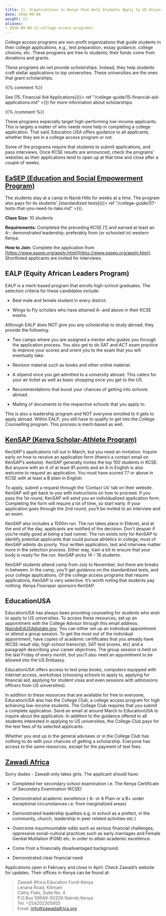 ```yaml
---
title: 11. Organizations in Kenya that Help Students Apply to US Universities
date: 2016-09-08
weight: 11
aliases:
- 2016-09-08-11-college-access-programs/
---
```


College access programs are non-profit organizations that guide students
in their college applications, e.g., test preparation, essay guidance,
college choices, etc. These programs are free to students; their funds
come from donations and grants.

*These programs do not provide scholarships.* Instead, they help
students craft stellar applications to top universities. These
universities are the ones that grant scholarships.

{{% comment %}}

See [15. Financial Aid Applications]({{< ref
"/college-guide/15-financial-aid-applications.md" >}}) for more
information about scholarships.

{{% /comment %}}

These programs especially target high-performing low-income applicants.
This is largely a matter of who needs more help in completing a college
application. That said, Education USA offers guidance to all applicants,
whether they are in a college access program or not.

Some of the programs require that students to submit applications, and
pass interviews. Once KCSE results are announced, check the programs'
websites as their applications tend to open up at that time and close
after a couple of weeks.

## [EaSEP (Education and Social Empowerment Program)](http://www.easep.org/)

The students stay at a camp in Nandi Hills for weeks at a time. The
program also pays for its students' [standardized tests]({{< ref
"/college-guide/07-tests-that-you-need-to-take.md" >}}).

**Class Size:** 10 students

**Requirements:** Completed the preceding KCSE [1] and earned at least
an A-; demonstrated leadership; preferably from (or schooled in) western
Kenya.

**How to Join:** Complete the application from
[https://www.easep.org/apply.html](https://www.easep.org/apply.html).
Shortlisted applicants are invited for interviews.

## EALP (Equity African Leaders Program)

EALP is a merit-based program that enrolls high-school graduates. The
selection criteria for these candidates include:

* Best male and female student in every district.

* Wings to Fly scholars who have attained A- and above in their KCSE
  exams.

Although EALP does NOT give you any scholarship to study abroad, they
provide the following:

* Two camps where you are assigned a mentor who guides you through the
  application process. You also get to do SAT and ACT exam practice to
  improve your scores and orient you to the exam that you will
  eventually take.

* Revision material such as books and other online material.

* A stipend once you get admitted to a university abroad. This caters
  for your air ticket as well as basic shopping once you get to the US.

* Recommendations that boost your chances of getting into schools
  abroad.

* Mailing of documents to the respective schools that you apply to.

This is also a leadership program and NOT everyone enrolled to it gets
to apply abroad. Within EALP, you still have to qualify to get into the
College Counselling program. This process is merit-based as well.

## [KenSAP (Kenya Scholar-Athlete Program)](http://kensap.org/)

KenSAP's applications roll out in March, but you need an invitation.
Inquire early on how to receive an application form (there’s a contact
email on KenSAP’s website). KenSAP generally invites the top 100
students in KCSE. But anyone with an A of at least 81 points and an A in
English is also welcome to request an application. You must have scored
77 or above in KCSE with at least a B plain in English.

To apply, submit a request through the ‘Contact Us’ tab on their
website. KenSAP will get back to you with instructions on how to
proceed. If you pass the 1st round, KenSAP will send you an
individualized application form. Completing the form will require a lot
of time, so start early. If your application goes through the 2nd round,
you’ll be invited to an interview and an exam.

KenSAP also includes a 1500m run. The run takes place in Eldoret, and at
the end of the day, applicants are notified of the decision. Don’t
despair if you’re really good at being a bad runner. The run exists only
for KenSAP to identify potential applicants that could pursue athletics
in college; most of KenSAP admits do poorly. Your written application,
test and interview matter more in the selection process. Either way,
train a bit to ensure that your body is ready for the run. KenSAP picks
14 – 16 students.

KenSAP students attend camp from July to November, but there are breaks
in between. In the camp, you’ll get guidance on the standardized tests,
and your college applications. Of the college access programs that
require applications, KenSAP is very selective. It’s worth noting that
students pay nothing. Kenya Fluorspar sponsors KenSAP.

## EducationUSA

EducationUSA has always been providing counseling for students who wish
to apply to US universities. To access these resources, set up an
appointment with the College Advisor through this email address:
NairobiEdUSA@state.gov. You can either set up an individual appointment
or attend a group session. To get the most out of the individual
appointment, have copies of academic certificates that you already have
(KCSE result slip, high school transcript, SAT test scores, etc) and a
paragraph describing your career objectives. The group session is held
on the last Friday of every month, but you’ll also need an appointment
to be allowed into the US Embassy.

EducationUSA offers access to test prep books, computers equipped with
internet access, workshops (choosing schools to apply to, applying for
financial aid, applying for student visas and even sessions with
admissions officers from US universities).

In addition to these resources that are available for free to everyone,
EducationUSA also has the College Club, a college access program for
high achieving low-income students. The College Club requires that you
submit a complete application. Send an email at around March to
EducationUSA to inquire about the application. In addition to the
guidance offered to all students interested in applying to US
universities, the College Club pays for the test fees of its selected
applicants.

Whether you end up in the general advisees or in the College Club has
nothing to do with your chances of getting a scholarship. Everyone has
access to the same resources, except for the payment of test fees.

## [Zawadi Africa](http://www.zawadiafrica.org/)

Sorry dudes - Zawadi only takes girls. The applicant should have:

* Completed her secondary school examination i.e. The Kenya Certificate
  of Secondary Examination (KCSE)

* Demonstrated academic excellence ( A- or A Plain or a B+ under
  exceptional circumstances i.e. from marginalized areas)

* Demonstrated leadership qualities e.g. in school as a prefect, in the
  community, church, leadership in peer related activities etc.)

* Overcome insurmountable odds such as serious financial challenges,
  oppressive social-cultural practices such as early marriages and
  Female Genital Mutilation (FGM) etc. in order to attain academic
  excellence.

* Come from a financially disadvantaged background.

* Demonstrated clear financial need

Applications open in February and close in April. Check Zawadi’s website
for updates. Their offices in Kenya can be found at:

>Zawadi Africa Education Fund-Kenya <br>Lenana Road, Kilimani <br>Cathy
Flats, Suite No. 4 <br>P.O.Box 59949-00200 Nairobi,Kenya <br>Tel:
+254202305655 <br>Email: info@zawadiafrica.org
